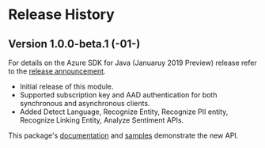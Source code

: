 # Release History
## Version 1.0.0-beta.1 (-01-)
For details on the Azure SDK for Java (Januaruy 2019 Preview) release refer to the [release announcement](https://azure.github.io/azure-sdk/releases/2019-10-11/java.html).

- Initial release of this module.
- Supported subscription key and AAD authentication for both synchronous and asynchronous clients.
- Added Detect Language, Recognize Entity, Recognize PII entity, Recognize Linking Entity, Analyze Sentiment APIs.

This package's 
[documentation]() 
and 
[samples]() 
demonstrate the new API.
